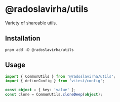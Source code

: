 # @radoslavirha/utils

Variety of shareable utils.

## Installation

`pnpm add -D @radoslavirha/utils`

## Usage

```ts
import { CommonUtils } from '@radoslavirha/utils';
import { defineConfig } from 'vitest/config';

const object = { key: 'value' };
const clone = CommonUtils.cloneDeep(object);
```
